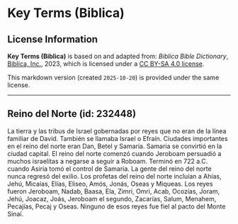 # Key Terms (Biblica)

## License Information

**Key Terms (Biblica)** is based on and adapted from: _Biblica Bible Dictionary_, [Biblica, Inc.](https://www.biblica.com/), 2023, which is licensed under a [CC BY-SA 4.0 license](https://creativecommons.org/licenses/by-sa/4.0/legalcode.en).

This markdown version (created `2025-10-20`) is provided under the same license.



--------------------------------

## Reino del Norte (id: 232448)

La tierra y las tribus de Israel gobernadas por reyes que no eran de la línea familiar de David. También se llamaba Israel o Efraín. Ciudades importantes en el reino del norte eran Dan, Betel y Samaria. Samaria se convirtió en la ciudad capital. El reino del norte comenzó cuando Jeroboam persuadió a muchos israelitas a negarse a seguir a Roboam. Terminó en 722 a.C. cuando Asiria tomó el control de Samaria. La gente del reino del norte nunca regresó del exilio. Los profetas del reino del norte incluían a Ahías, Jehú, Micaías, Elías, Eliseo, Amós, Jonás, Oseas y Miqueas. Los reyes fueron Jeroboam, Nadab, Baasa, Ela, Zimri, Omri, Acab, Ocozías, Joram, Jehú, Joacaz, Joás, Jeroboam el segundo, Zacarías, Salum, Menahem, Pecajías, Pecaj y Oseas. Ninguno de esos reyes fue fiel al pacto del Monte Sinaí.


